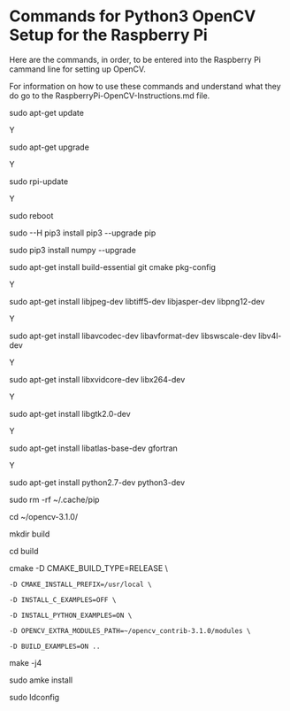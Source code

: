 # Commands for Python3 OpenCV Setup for the Raspberry Pi
Here are the commands, in order, to be entered into the Raspberry Pi cammand line for setting up OpenCV.

For information on how to use these commands and understand what they do go to the RaspberryPi-OpenCV-Instructions.md file.



sudo apt-get update

Y

sudo apt-get upgrade

Y

sudo rpi-update

Y

sudo reboot



sudo --H pip3 install pip3 --upgrade pip

sudo pip3 install numpy --upgrade

sudo apt-get install build-essential git cmake pkg-config

Y

sudo apt-get install libjpeg-dev libtiff5-dev libjasper-dev libpng12-dev

Y

sudo apt-get install libavcodec-dev libavformat-dev libswscale-dev libv4l-dev

Y

sudo apt-get install libxvidcore-dev libx264-dev

Y

sudo apt-get install libgtk2.0-dev

Y

sudo apt-get install libatlas-base-dev gfortran

Y

sudo apt-get install python2.7-dev python3-dev

sudo rm -rf ~/.cache/pip


cd ~/opencv-3.1.0/

mkdir build

cd build

cmake -D CMAKE_BUILD_TYPE=RELEASE \

	-D CMAKE_INSTALL_PREFIX=/usr/local \

	-D INSTALL_C_EXAMPLES=OFF \

	-D INSTALL_PYTHON_EXAMPLES=ON \

	-D OPENCV_EXTRA_MODULES_PATH=~/opencv_contrib-3.1.0/modules \

	-D BUILD_EXAMPLES=ON ..

make -j4

sudo amke install

sudo ldconfig
